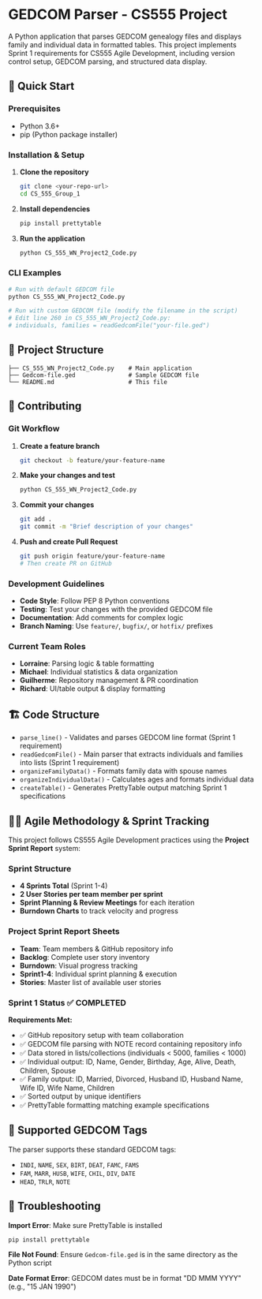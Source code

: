 # GEDCOM Parser - CS555 Project

A Python application that parses GEDCOM genealogy files and displays family and individual data in formatted tables. This project implements Sprint 1 requirements for CS555 Agile Development, including version control setup, GEDCOM parsing, and structured data display.

## 🚀 Quick Start

### Prerequisites
- Python 3.6+
- pip (Python package installer)

### Installation & Setup

1. **Clone the repository**
   ```bash
   git clone <your-repo-url>
   cd CS_555_Group_1
   ```

2. **Install dependencies**
   ```bash
   pip install prettytable
   ```

3. **Run the application**
   ```bash
   python CS_555_WN_Project2_Code.py
   ```

### CLI Examples

```bash
# Run with default GEDCOM file
python CS_555_WN_Project2_Code.py

# Run with custom GEDCOM file (modify the filename in the script)
# Edit line 260 in CS_555_WN_Project2_Code.py:
# individuals, families = readGedcomFile("your-file.ged")
```

## 📁 Project Structure

```
├── CS_555_WN_Project2_Code.py    # Main application
├── Gedcom-file.ged               # Sample GEDCOM file
└── README.md                     # This file
```

## 🤝 Contributing

### Git Workflow

1. **Create a feature branch**
   ```bash
   git checkout -b feature/your-feature-name
   ```

2. **Make your changes and test**
   ```bash
   python CS_555_WN_Project2_Code.py
   ```

3. **Commit your changes**
   ```bash
   git add .
   git commit -m "Brief description of your changes"
   ```

4. **Push and create Pull Request**
   ```bash
   git push origin feature/your-feature-name
   # Then create PR on GitHub
   ```

### Development Guidelines

- **Code Style**: Follow PEP 8 Python conventions
- **Testing**: Test your changes with the provided GEDCOM file
- **Documentation**: Add comments for complex logic
- **Branch Naming**: Use `feature/`, `bugfix/`, or `hotfix/` prefixes

### Current Team Roles

- **Lorraine**: Parsing logic & table formatting
- **Michael**: Individual statistics & data organization  
- **Guilherme**: Repository management & PR coordination
- **Richard**: UI/table output & display formatting

## 🏗️ Code Structure

- `parse_line()` - Validates and parses GEDCOM line format (Sprint 1 requirement)
- `readGedcomFile()` - Main parser that extracts individuals and families into lists (Sprint 1 requirement)
- `organizeFamilyData()` - Formats family data with spouse names
- `organizeIndividualData()` - Calculates ages and formats individual data
- `createTable()` - Generates PrettyTable output matching Sprint 1 specifications

## 🏃‍♂️ Agile Methodology & Sprint Tracking

This project follows CS555 Agile Development practices using the **Project Sprint Report** system:

### Sprint Structure
- **4 Sprints Total** (Sprint 1-4)
- **2 User Stories per team member per sprint**
- **Sprint Planning & Review Meetings** for each iteration
- **Burndown Charts** to track velocity and progress

### Project Sprint Report Sheets
- **Team**: Team members & GitHub repository info
- **Backlog**: Complete user story inventory  
- **Burndown**: Visual progress tracking
- **Sprint1-4**: Individual sprint planning & execution
- **Stories**: Master list of available user stories

### Sprint 1 Status ✅ COMPLETED
**Requirements Met:**
- ✅ GitHub repository setup with team collaboration
- ✅ GEDCOM file parsing with NOTE record containing repository info
- ✅ Data stored in lists/collections (individuals < 5000, families < 1000)
- ✅ Individual output: ID, Name, Gender, Birthday, Age, Alive, Death, Children, Spouse
- ✅ Family output: ID, Married, Divorced, Husband ID, Husband Name, Wife ID, Wife Name, Children
- ✅ Sorted output by unique identifiers
- ✅ PrettyTable formatting matching example specifications

## 📝 Supported GEDCOM Tags

The parser supports these standard GEDCOM tags:
- `INDI`, `NAME`, `SEX`, `BIRT`, `DEAT`, `FAMC`, `FAMS`
- `FAM`, `MARR`, `HUSB`, `WIFE`, `CHIL`, `DIV`, `DATE`
- `HEAD`, `TRLR`, `NOTE`

## 🐛 Troubleshooting

**Import Error**: Make sure PrettyTable is installed
```bash
pip install prettytable
```

**File Not Found**: Ensure `Gedcom-file.ged` is in the same directory as the Python script

**Date Format Error**: GEDCOM dates must be in format "DD MMM YYYY" (e.g., "15 JAN 1990")
